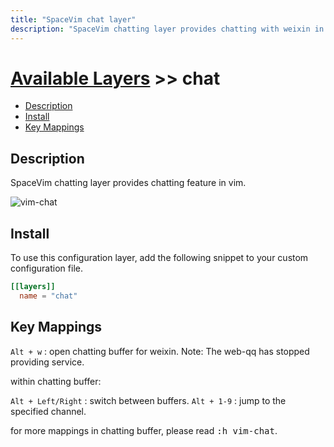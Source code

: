 ```yaml
---
title: "SpaceVim chat layer"
description: "SpaceVim chatting layer provides chatting with weixin in vim."
---
```


# [Available Layers](../) >> chat


<!-- vim-markdown-toc GFM -->

- [Description](#description)
- [Install](#install)
- [Key Mappings](#key-mappings)

<!-- vim-markdown-toc -->

## Description

SpaceVim chatting layer provides chatting feature in vim.

![vim-chat](https://user-images.githubusercontent.com/13142418/166000148-4cdbe294-7d61-40e1-b503-63c70ddaf592.png)

## Install

To use this configuration layer, add the following snippet to your custom configuration file.

```toml
[[layers]]
  name = "chat"
```

## Key Mappings

`Alt + w` : open chatting buffer for weixin.
Note: The web-qq has stopped providing service.

within chatting buffer:

`Alt + Left/Right` : switch between buffers.
`Alt + 1-9` : jump to the specified channel.

for more mappings in chatting buffer, please read <kbd>:h vim-chat</kbd>.
